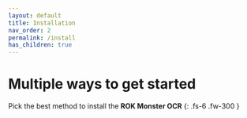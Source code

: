 ```yaml
---
layout: default
title: Installation
nav_order: 2
permalink: /install
has_children: true
---
```


# Multiple ways to get started

Pick the best method to install the **ROK Monster OCR**
{: .fs-6 .fw-300 }

